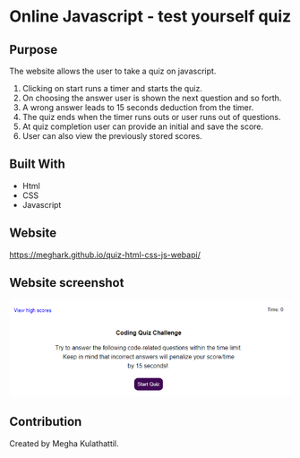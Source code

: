 # Online Javascript - test yourself quiz

## Purpose

The website allows the user to take a quiz on javascript.
1. Clicking on start runs a timer and starts the quiz.
2. On choosing the answer user is shown the next question and so forth.
3. A wrong answer leads to 15 seconds deduction from the timer.
4. The quiz ends when the timer runs outs or user runs out of questions.
5. At quiz completion user can provide an initial and save the score.
6. User can also view the previously stored scores.

## Built With
* Html
* CSS
* Javascript

## Website
https://meghark.github.io/quiz-html-css-js-webapi/

## Website screenshot
![Mockup for finished website](./assets/images/startQuizPage.PNG?raw=true)

## Contribution
Created by Megha Kulathattil.
